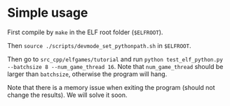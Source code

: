 Simple usage
===========

First compile by `make` in the ELF root folder (`$ELFROOT`). 

Then `source ./scripts/devmode_set_pythonpath.sh` in `$ELFROOT`.

Then go to `src_cpp/elfgames/tutorial` and run `python test_elf_python.py --batchsize 8 --num_game_thread 16`. Note that `num_game_thread` should be larger than `batchsize`, otherwise the program will hang. 

Note that there is a memory issue when exiting the program (should not change the results). We will solve it soon. 


